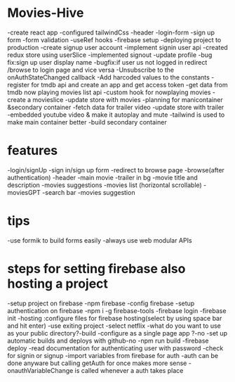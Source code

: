 # Movies-Hive
-create react app
-configured tailwindCss
-header
-login-form
-sign up form
-form validation
-useRef hooks
-firebase setup
-deploying project to production
-create signup user account
-implement signin user api
-created redux store using userSlice
-implemented signout 
-update profile
-bug fix:sign up user display name
-bugfix:if user us not logged in redirect /browse to login page and vice versa
-Unsubscribe to the onAuthStateChanged callback
-Add harcoded values to the constants 
-register for tmdb api and create an app and get access token
-get data from tmdb now playing movies list api
-custom hook for nowplaying movies 
-create a movieslice
-update store with movies
-planning for manicontainer &secondary container 
-fetch data for trailer video 
-update store with trailer 
-embedded youtube video & make it autoplay and mute
-tailwind is used to make main container better
-build secondary container

# features 
-login/signUp
    -sign in/sign up form
    -redirect to browse page
-browse(after authentication)
    -header
    -main movie
        -trailer in bg
        -movie title and description
    -movies suggestions
        -movies list (horizontal scrollable)
-moviesGPT
    -search bar
    -movies suggestion

# tips 
-use formik to build forms easily
-always use web modular APIs

# steps for setting firebase also hosting a project
-setup project on firebase 
-npm firebase
-config firebase
-setup authentication on firebase
-npm i -g firebase-tools
-firebase login
-firebase init
-hosting :configure files for firebase hosting(select by using space bar and hit enter)
-use exiting project
-select netflix
-what do you want to use as your public directory?-build
-configure as a single page app ?-no
-set up automatic builds and deploys with github-no
-npm run build 
-firebase deploy
-read documentation for authenticating user with password
-check for signin or signup
-import variables from firebase for auth
-auth can be done anyware but calling getAuth for once makes more sense
-onauthVariableChange is called whenever a auth takes place
